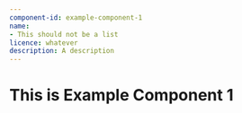 ```yaml
---
component-id: example-component-1
name:
- This should not be a list
licence: whatever
description: A description
---
```

# This is Example Component 1
